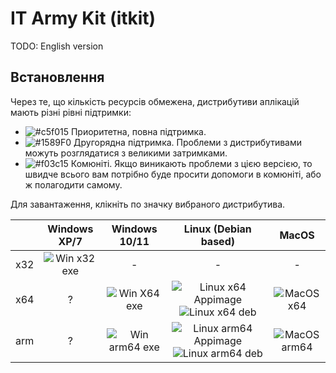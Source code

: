 # IT Army Kit (itkit)

TODO: English version

## Встановлення

Через те, що кількість ресурсів обмежена, дистрибутиви аплікацій мають різні рівні підтримки:
- ![#c5f015](https://placehold.co/15x15/c5f015/c5f015.png) Приоритетна, повна підтримка.
- ![#1589F0](https://placehold.co/15x15/1589F0/1589F0.png) Другорядна підтримка. Проблеми з дистрибутивами можуть розглядатися з великими затримками.
- ![#f03c15](https://placehold.co/15x15/f03c15/f03c15.png) Комюніті. Якщо виникають проблеми з цією версією, то швидче всього вам потрібно буде просити допомоги в комюніті, або ж полагодити самому.

Для завантаження, клікніть по значку вибраного дистрибутива.

|       |                                                                                  Windows XP/7                                                                                  |                                                                                   Windows 10/11                                                                                   |                                                                                                                                                                                    Linux (Debian based)                                                                                                                                                                                    |                                                                                      MacOS                                                                                      |
| :---: | :----------------------------------------------------------------------------------------------------------------------------------------------------------------------------: | :-------------------------------------------------------------------------------------------------------------------------------------------------------------------------------: | :----------------------------------------------------------------------------------------------------------------------------------------------------------------------------------------------------------------------------------------------------------------------------------------------------------------------------------------------------------------------------------------: | :-----------------------------------------------------------------------------------------------------------------------------------------------------------------------------: |
|  x32  | ![Win x32 exe](https://img.shields.io/badge/exe-black?color=f03c15&link=https%3A%2F%2Fgithub.com%2Fopengs%2Fitarmykit%2Freleases%2Flatest%2Fdownload%2Fitarmykit-win-is32.exe) |                                                                                         -                                                                                         |                                                                                                                                                                                             -                                                                                                                                                                                              |                                                                                        -                                                                                        |
|  x64  |                                                                                       ?                                                                                        |   ![Win X64 exe](https://img.shields.io/badge/exe-black?color=c5f015&link=https%3A%2F%2Fgithub.com%2Fopengs%2Fitarmykit%2Freleases%2Flatest%2Fdownload%2Fitarmykit-win-x64.exe)   |   ![Linux x64 Appimage](https://img.shields.io/badge/AppImage-black?color=c5f015&link=https%3A%2F%2Fgithub.com%2Fopengs%2Fitarmykit%2Freleases%2Flatest%2Fdownload%2Fitarmykit-linux-amd64.AppImage) ![Linux x64 deb](https://img.shields.io/badge/deb-black?color=1589F0&link=https%3A%2F%2Fgithub.com%2Fopengs%2Fitarmykit%2Freleases%2Flatest%2Fdownload%2Fitarmykit-linux-amd64.deb)   |  ![MacOS x64](https://img.shields.io/badge/deb-black?color=1589F0&link=https%3A%2F%2Fgithub.com%2Fopengs%2Fitarmykit%2Freleases%2Flatest%2Fdownload%2Fitarmykit-mac-amd64.dmg)  |
|  arm  |                                                                                       ?                                                                                        | ![Win arm64 exe](https://img.shields.io/badge/exe-black?color=f03c15&link=https%3A%2F%2Fgithub.com%2Fopengs%2Fitarmykit%2Freleases%2Flatest%2Fdownload%2Fitarmykit-win-arm64.exe) | ![Linux arm64 Appimage](https://img.shields.io/badge/AppImage-black?color=f03c15&link=https%3A%2F%2Fgithub.com%2Fopengs%2Fitarmykit%2Freleases%2Flatest%2Fdownload%2Fitarmykit-linux-arm64.AppImage) ![Linux arm64 deb](https://img.shields.io/badge/deb-black?color=f03c15&link=https%3A%2F%2Fgithub.com%2Fopengs%2Fitarmykit%2Freleases%2Flatest%2Fdownload%2Fitarmykit-linux-arm64.deb) | ![MacOS arm64](https://img.shields.io/badge/deb-black?color=1589F0&link=https%3A%2F%2Fgithub.com%2Fopengs%2Fitarmykit%2Freleases%2Flatest%2Fdownload%2Fitarmykit-mac-arm64.dmg) |

